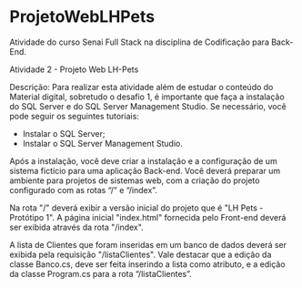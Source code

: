 # ProjetoWebLHPets
Atividade do curso Senai Full Stack na disciplina de Codificação para Back-End.

Atividade 2 - Projeto Web LH-Pets

Descrição:
Para realizar esta atividade além de estudar o conteúdo do Material digital, sobretudo o desafio 1, é importante que faça a instalação do SQL Server e do SQL Server Management Studio. Se necessário, você pode seguir os seguintes tutoriais:
- Instalar o SQL Server;
- Instalar o SQL Server Management Studio.

Após a instalação, você deve criar a instalação e a configuração de um sistema fictício para uma aplicação Back-end. Você deverá preparar um ambiente para projetos de sistemas web, com a criação do projeto configurado com as rotas “/” e “/index”.

Na rota "/" deverá exibir a versão inicial do projeto que é "LH Pets - Protótipo 1". A página inicial "index.html" fornecida pelo Front-end deverá ser exibida através da rota "/index".

A lista de Clientes que foram inseridas em um banco de dados deverá ser exibida pela requisição "/listaClientes". Vale destacar que a edição da classe Banco.cs, deve ser feita inserindo a lista como atributo, e a edição da classe Program.cs para a rota “/listaClientes”.
